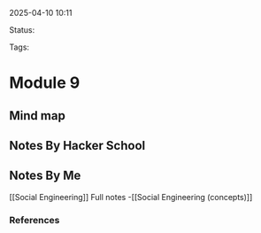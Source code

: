 2025-04-10 10:11

Status:

Tags:

# Module 9

## Mind map 



## Notes By Hacker School


## Notes By Me
[[Social Engineering]]
Full notes -[[Social Engineering (concepts)]]


### References

